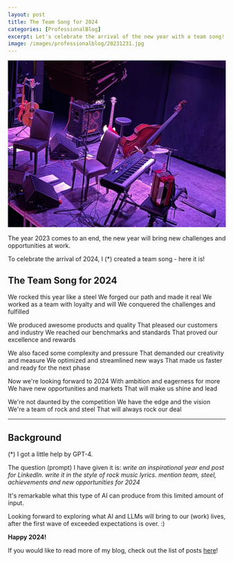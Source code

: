 ```yaml
---
layout: post
title: The Team Song for 2024
categories: [ProfessionalBlog]
excerpt: Let's celebrate the arrival of the new year with a team song!
image: /images/professionalblog/20231231.jpg
---
```


![Jakob’s Professional blog](../images/professionalblog/20231231.jpg)

The year 2023 comes to an end, the new year will bring new challenges and opportunities at work.

To celebrate the arrival of 2024, I (*) created a team song - here it is!

## The Team Song for 2024

We rocked this year like a steel
We forged our path and made it real
We worked as a team with loyalty and will
We conquered the challenges and fulfilled

We produced awesome products and quality
That pleased our customers and industry
We reached our benchmarks and standards
That proved our excellence and rewards

We also faced some complexity and pressure
That demanded our creativity and measure
We optimized and streamlined new ways
That made us faster and ready for the next phase

Now we're looking forward to 2024
With ambition and eagerness for more
We have new opportunities and markets
That will make us shine and lead

We're not daunted by the competition
We have the edge and the vision
We're a team of rock and steel
That will always rock our deal

---

## Background

(*) I got a little help by GPT-4.

The question (prompt) I have given it is: *write an inspirational year end post for LinkedIn. write it in the style of rock music lyrics. mention team, steel, achievements and new opportunities for 2024*

It's remarkable what this type of AI can produce from this limited amount of input.


Looking forward to exploring what AI and LLMs will bring to our (work) lives, after the first wave of exceeded expectations is over. :)

**Happy 2024!**





If you would like to read more of my blog, check out the list of posts [here](../welcome_to_jakobs_professional_blog)!
